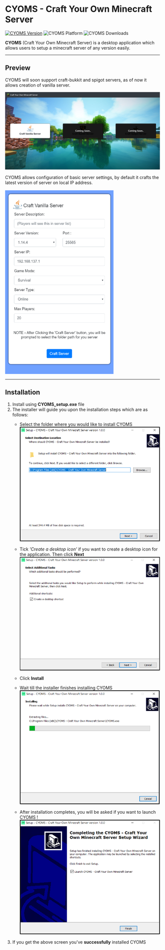 


<!-- Cyoms Cover Pic -->
# CYOMS - Craft Your Own Minecraft Server

[![CYOMS Version](https://img.shields.io/badge/CYOMS%20Latest%20Version-1.0.0-brightgreen)](https://github.com/Pika1998/CYOMS/releases/tag/v1.0.0)
![CYOMS Platform](https://img.shields.io/badge/Supported%20Platform-Windows-informational)
![CYOMS Downloads](https://img.shields.io/github/downloads/Pika1998/CYOMS/total)


**CYOMS** (Craft Your Own Minecraft Server) is a desktop application which allows users to setup a minecraft server of any version easily.

---

## Preview 

CYOMS will soon support craft-bukkit and spigot servers, as of now it allows creation of vanilla server.

![CYOMS Preview 1](resources/images/preview_1.png)

CYOMS allows configuration of basic server settings, by default it crafts the latest version of server on local IP address.

<img src="resources/images/preview_2.png" height="600" width="70%">

---
## Installation

 1. Install using **CYOMS_setup.exe** file
 1. The installer will guide you upon the installation steps which are as follows:
    * Select the folder where you would like to install CYOMS
    ![Installation Step 1](resources/images/installation_1.png)
    * Tick *'Create a desktop icon'* if you want to create a desktop icon for the application.
    Then click **Next**
    ![Installation Step 2](resources/images/installation_2.png)
    * Click **Install**
    * Wait till the installer finishes installing CYOMS
    ![Installation Step 3](resources/images/installation_3.png)

    * After installation completes, you will be asked if you want to launch CYOMS
!   ![Installation Finished](resources/images/installation_4.png)
1. If you get the above screen you've **successfully** installed CYOMS